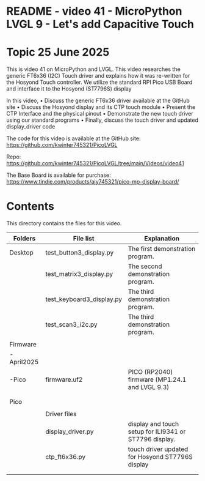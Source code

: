 # README - video 41 - MicroPython LVGL 9 - Let's add Capacitive Touch

# Topic 25 June 2025
This is video 41 on MicroPython and LVGL. This video researches the generic FT6x36 (I2C) Touch driver and explains how it was re-written for the Hosyond Touch controller. We utilize the standard RPI Pico USB Board and interface it to the Hosyond (ST7796S) display

In this video, 
    • Discuss the generic FT6x36 driver available at the GitHub site
    • Discuss the Hosyond display and its CTP touch module
    • Present the CTP Interface and the physical pinout
    • Demonstrate the new touch driver using our standard programs
    • Finally, discuss the touch driver and updated display_driver code

The code for this video is available at the GitHub site:
https://github.com/kwinter745321/PicoLVGL

Repo:
https://github.com/kwinter745321/PicoLVGL/tree/main/Videos/video41

The Base Board is available for purchase:
https://www.tindie.com/products/aiy745321/pico-mp-display-board/


# Contents
This directory contains the files for this video.  

| Folders | File list | Explanation |
|---------|-----------|-------------|
| Desktop   | test_button3_display.py     | The first demonstration program.|
|           | test_matrix3_display.py    | The second demonstration program.|
|           | test_keyboard3_display.py    | The third demonstration program.|
|           | test_scan3_i2c.py    | The third demonstration program.|
|           |                      |                            |
| Firmware  |                      |                            |
| -April2025  |                      |                            |
| -Pico     |firmware.uf2         |   PICO (RP2040) firmware  (MP1.24.1 and LVGL 9.3)  |
|           |                      |                                 |
|           |                      |                                 |
| Pico      |                      |                             |
|           |                      |                              |
|           |Driver files          |  |
|           |   display_driver.py  | display and touch setup for ILI9341 or ST7796 display. |                                        |
|           |   ctp_ft6x36.py       | touch driver updated for Hosyond ST7796S display         |
|           |                      |                                             |
|           |                      |                                                 |


